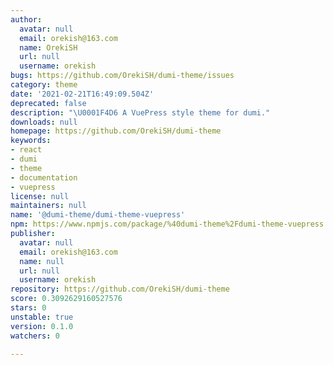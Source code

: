 ```yaml
---
author:
  avatar: null
  email: orekish@163.com
  name: OrekiSH
  url: null
  username: orekish
bugs: https://github.com/OrekiSH/dumi-theme/issues
category: theme
date: '2021-02-21T16:49:09.504Z'
deprecated: false
description: "\U0001F4D6 A VuePress style theme for dumi."
downloads: null
homepage: https://github.com/OrekiSH/dumi-theme
keywords:
- react
- dumi
- theme
- documentation
- vuepress
license: null
maintainers: null
name: '@dumi-theme/dumi-theme-vuepress'
npm: https://www.npmjs.com/package/%40dumi-theme%2Fdumi-theme-vuepress
publisher:
  avatar: null
  email: orekish@163.com
  name: null
  url: null
  username: orekish
repository: https://github.com/OrekiSH/dumi-theme
score: 0.3092629160527576
stars: 0
unstable: true
version: 0.1.0
watchers: 0

---
```


